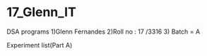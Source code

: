 # 17_Glenn_IT
DSA programs
1)Glenn Fernandes
2)Roll no : 17 /3316
3) Batch = A

Experiment list(Part A)
